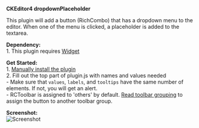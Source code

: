 **CKEditor4 dropdownPlaceholder**

This plugin will add a button (RichCombo) that has a dropdown menu to the editor. When one of the menu is clicked, a placeholder is added to the textarea.

**Dependency:**
<br>1. This plugin requires [Widget](http://ckeditor.com/addon/widget)

**Get Started:**
	<br>1. [Manually install the plugin](http://docs.ckeditor.com/#!/guide/dev_plugins)
	<br>2. Fill out the top part of plugin.js with names and values needed
	<br>     - Make sure that `values`, `labels`, and `tooltips` have the same number of elements. If not, you will get an alert.
	<br>     - RCToolbar is assigned to 'others' by default. [Read toolbar grouping](http://ckeditor.com/latest/samples/plugins/toolbar/toolbar.html) to assign the button to another toolbar group.

**Screenshot:**
<br>
![Screenshot](http://i.imgur.com/0jHKjgp.png)
